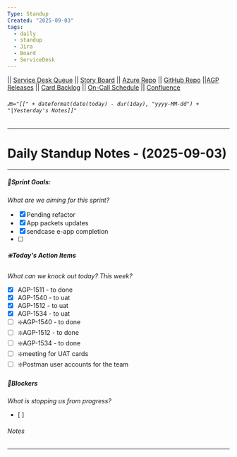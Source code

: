 ```yaml
---
Type: Standup
Created: "2025-09-03"
tags:
  - daily
  - standup
  - Jira
  - Board
  - ServiceDesk
---
```

|| [Service Desk Queue](https://itkcl.atlassian.net/jira/servicedesk/projects/ITS/queues/custom/220) || [Story Board](https://itkcl.atlassian.net/jira/software/c/projects/AGP/boards/86) || [Azure Repo](https://devops.kclife.net/Applications) || [GitHub Repo](https://github.com/kclife-it)
||[AGP Releases](https://itkcl.atlassian.net/projects/AGP?selectedItem=com.atlassian.jira.jira-projects-plugin%3Arelease-page) || [Card Backlog](https://itkcl.atlassian.net/jira/software/c/projects/AGP/boards/86/backlog) || [On-Call Schedule](https://itkcl.atlassian.net/jira/ops/who-is-on-call) || [Confluence](https://itkcl.atlassian.net/wiki/home) 
###### 🔙`="[[" + dateformat(date(today) - dur(1day), "yyyy-MM-dd") + "|Yesterday's Notes]]"` 
---
# Daily Standup Notes - (2025-09-03)
---
##### 🔁Sprint Goals: 
*What are we aiming for this sprint?* 
- [x] Pending refactor
- [x] App packets updates
- [x] sendcase e-app completion
- [ ] 

##### ❇️Today's Action Items
*What can we knock out today? This week?*
- [x] AGP-1511 - to done
- [x] AGP-1540 - to uat
- [x] AGP-1512 - to uat
- [x] AGP-1534 - to uat
- [ ] ❇️AGP-1540 - to done
- [ ] ❇️AGP-1512 - to done
- [ ] ❇️AGP-1534 - to done
- [ ] ❇️meeting for UAT cards
- [ ] ❇️Postman user accounts for the team

##### 🚫Blockers
*What is stopping us from progress?*
- [ ] 

###### Notes
---
